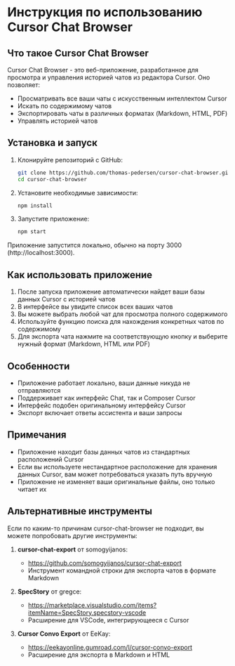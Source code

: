 # Инструкция по использованию Cursor Chat Browser

## Что такое Cursor Chat Browser

Cursor Chat Browser - это веб-приложение, разработанное для просмотра и управления историей чатов из редактора Cursor. Оно позволяет:

- Просматривать все ваши чаты с искусственным интеллектом Cursor
- Искать по содержимому чатов
- Экспортировать чаты в различных форматах (Markdown, HTML, PDF)
- Управлять историей чатов

## Установка и запуск

1. Клонируйте репозиторий с GitHub:
   ```bash
   git clone https://github.com/thomas-pedersen/cursor-chat-browser.git
   cd cursor-chat-browser
   ```

2. Установите необходимые зависимости:
   ```bash
   npm install
   ```

3. Запустите приложение:
   ```bash
   npm start
   ```

Приложение запустится локально, обычно на порту 3000 (http://localhost:3000).

## Как использовать приложение

1. После запуска приложение автоматически найдет ваши базы данных Cursor с историей чатов
2. В интерфейсе вы увидите список всех ваших чатов
3. Вы можете выбрать любой чат для просмотра полного содержимого
4. Используйте функцию поиска для нахождения конкретных чатов по содержимому
5. Для экспорта чата нажмите на соответствующую кнопку и выберите нужный формат (Markdown, HTML или PDF)

## Особенности

- Приложение работает локально, ваши данные никуда не отправляются
- Поддерживает как интерфейс Chat, так и Composer Cursor
- Интерфейс подобен оригинальному интерфейсу Cursor
- Экспорт включает ответы ассистента и ваши запросы

## Примечания

- Приложение находит базы данных чатов из стандартных расположений Cursor
- Если вы используете нестандартное расположение для хранения данных Cursor, вам может потребоваться указать путь вручную
- Приложение не изменяет ваши оригинальные файлы, оно только читает их

## Альтернативные инструменты

Если по каким-то причинам cursor-chat-browser не подходит, вы можете попробовать другие инструменты:

1. **cursor-chat-export** от somogyijanos:
   - https://github.com/somogyijanos/cursor-chat-export
   - Инструмент командной строки для экспорта чатов в формате Markdown

2. **SpecStory** от gregce:
   - https://marketplace.visualstudio.com/items?itemName=SpecStory.specstory-vscode
   - Расширение для VSCode, интегрирующееся с Cursor

3. **Cursor Convo Export** от EeKay:
   - https://eekayonline.gumroad.com/l/cursor-convo-export
   - Расширение для экспорта в Markdown и HTML 